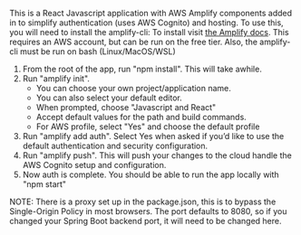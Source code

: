 This is a React Javascript application with AWS Amplify components added in to simplify authentication (uses AWS Cognito) and hosting. To use this, you will need to install the amplify-cli:
To install visit [the Amplify docs](https://aws-amplify.github.io/docs/). This requires an AWS account, but can be run on the free tier. Also, the amplify-cli must be run on bash (Linux/MacOS/WSL)

1) From the root of the app, run "npm install". This will take awhile.
2) Run "amplify init". 
   - You can choose your own project/application name. 
   - You can also select your default editor. 
   - When prompted, choose "Javascript and React"
   - Accept default values for the path and build commands.
   - For AWS profile, select "Yes" and choose the default profile
3) Run "amplify add auth". Select Yes when asked if you’d like to use the default authentication and security configuration.
4) Run "amplify push". This will push your changes to the cloud handle the AWS Cognito setup and configuration.
5) Now auth is complete. You should be able to run the app locally with "npm start"

NOTE: There is a proxy set up in the package.json, this is to bypass the Single-Origin Policy in most browsers. The port defaults to 8080, so if you changed your Spring Boot backend port, it will need to be changed here.
